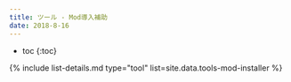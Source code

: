 ```yaml
---
title: ツール - Mod導入補助
date: 2018-8-16
---
```


- toc
{:toc}

{% include list-details.md type="tool" list=site.data.tools-mod-installer %}
